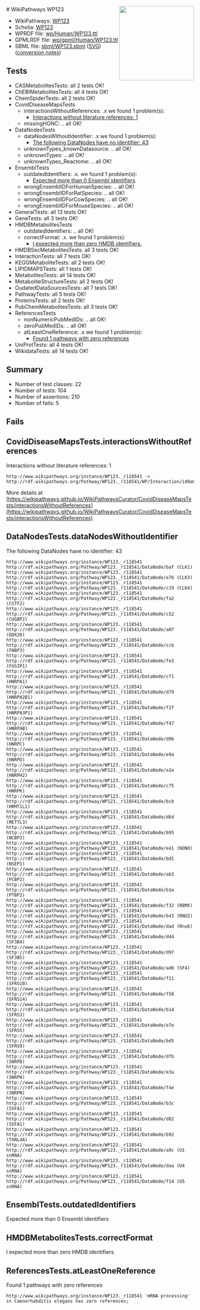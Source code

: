 <img style="float: right; width: 200px" src="../logo.png" />
# WikiPathways WP123

* WikiPathways: [WP123](https://identifiers.org/wikipathways:WP123)
* Scholia: [WP123](https://scholia.toolforge.org/wikipathways/WP123)
* WPRDF file: [wp/Human/WP123.ttl](../wp/Human/WP123.ttl)
* GPMLRDF file: [wp/gpml/Human/WP123.ttl](../wp/gpml/Human/WP123.ttl)
* SBML file: [sbml/WP123.sbml](../sbml/WP123.sbml) ([SVG](../sbml/WP123.svg)) ([conversion notes](../sbml/WP123.txt))

## Tests
* CASMetabolitesTests: all 2 tests OK!
* ChEBIMetabolitesTests: all 4 tests OK!
* ChemSpiderTests: all 2 tests OK!
* CovidDiseaseMapsTests
    * interactionsWithoutReferences: .x we found 1 problem(s):
        * [Interactions without literature references: 1](#2e29592f)
    * missingHGNC: .. all OK!
* DataNodesTests
    * dataNodesWithoutIdentifier: .x we found 1 problem(s):
        * [The following DataNodes have no identifier: 43](#8792c4f0)
    * unknownTypes_knownDatasource: .. all OK!
    * unknownTypes: .. all OK!
    * unknownTypes_Reactome: .. all OK!
* EnsemblTests
    * outdatedIdentifiers: .x. we found 1 problem(s):
        * [Expected more than 0 Ensembl identifiers](#f44398b7)
    * wrongEnsemblIDForHumanSpecies: .. all OK!
    * wrongEnsemblIDForRatSpecies: .. all OK!
    * wrongEnsemblIDForCowSpecies: .. all OK!
    * wrongEnsemblIDForMouseSpecies: .. all OK!
* GeneralTests: all 13 tests OK!
* GeneTests: all 3 tests OK!
* HMDBMetabolitesTests
    * outdatedIdentifiers: .. all OK!
    * correctFormat: .x. we found 1 problem(s):
        * [I expected more than zero HMDB identifiers.](#ad154c1e)
* HMDBSecMetabolitesTests: all 3 tests OK!
* InteractionTests: all 7 tests OK!
* KEGGMetaboliteTests: all 2 tests OK!
* LIPIDMAPSTests: all 1 tests OK!
* MetabolitesTests: all 14 tests OK!
* MetaboliteStructureTests: all 2 tests OK!
* OudatedDataSourcesTests: all 7 tests OK!
* PathwayTests: all 5 tests OK!
* ProteinsTests: all 2 tests OK!
* PubChemMetabolitesTests: all 3 tests OK!
* ReferencesTests
    * nonNumericPubMedIDs: .. all OK!
    * zeroPubMedIDs: .. all OK!
    * atLeastOneReference: .x we found 1 problem(s):
        * [Found 1 pathways with zero references](#35eb778e)
* UniProtTests: all 4 tests OK!
* WikidataTests: all 14 tests OK!


## Summary

* Number of test classes: 22
* Number of tests: 104
* Number of assertions: 210
* Number of fails: 5

## Fails

<a name="2e29592f" />

## CovidDiseaseMapsTests.interactionsWithoutReferences

Interactions without literature references: 1
```
http://www.wikipathways.org/instance/WP123._r118541 -> http://rdf.wikipathways.org/Pathway/WP123._r118541/WP/Interaction/id9a065174
```

More details at [https://wikipathways.github.io/WikiPathwaysCurator/CovidDiseaseMapsTests/interactionsWithoutReferences](https://wikipathways.github.io/WikiPathwaysCurator/CovidDiseaseMapsTests/interactionsWithoutReferences)

<a name="8792c4f0" />

## DataNodesTests.dataNodesWithoutIdentifier

The following DataNodes have no identifier: 43
```
http://www.wikipathways.org/instance/WP123._r118541 http://rdf.wikipathways.org/Pathway/WP123._r118541/DataNode/baf (CLK1)
http://www.wikipathways.org/instance/WP123._r118541 http://rdf.wikipathways.org/Pathway/WP123._r118541/DataNode/e76 (CLK3)
http://www.wikipathways.org/instance/WP123._r118541 http://rdf.wikipathways.org/Pathway/WP123._r118541/DataNode/c19 (CLK4)
http://www.wikipathways.org/instance/WP123._r118541 http://rdf.wikipathways.org/Pathway/WP123._r118541/DataNode/fa2 (CSTF2)
http://www.wikipathways.org/instance/WP123._r118541 http://rdf.wikipathways.org/Pathway/WP123._r118541/DataNode/c52 (CUGBP2)
http://www.wikipathways.org/instance/WP123._r118541 http://rdf.wikipathways.org/Pathway/WP123._r118541/DataNode/a07 (DDX20)
http://www.wikipathways.org/instance/WP123._r118541 http://rdf.wikipathways.org/Pathway/WP123._r118541/DataNode/ccb (FNBP3)
http://www.wikipathways.org/instance/WP123._r118541 http://rdf.wikipathways.org/Pathway/WP123._r118541/DataNode/fe3 (FUSIP1)
http://www.wikipathways.org/instance/WP123._r118541 http://rdf.wikipathways.org/Pathway/WP123._r118541/DataNode/cf1 (HNRPA1)
http://www.wikipathways.org/instance/WP123._r118541 http://rdf.wikipathways.org/Pathway/WP123._r118541/DataNode/d79 (HNRPA2B1)
http://www.wikipathways.org/instance/WP123._r118541 http://rdf.wikipathways.org/Pathway/WP123._r118541/DataNode/f2f (HNRPA3P1)
http://www.wikipathways.org/instance/WP123._r118541 http://rdf.wikipathways.org/Pathway/WP123._r118541/DataNode/f47 (HNRPAB)
http://www.wikipathways.org/instance/WP123._r118541 http://rdf.wikipathways.org/Pathway/WP123._r118541/DataNode/d9b (HNRPC)
http://www.wikipathways.org/instance/WP123._r118541 http://rdf.wikipathways.org/Pathway/WP123._r118541/DataNode/e9a (HNRPD)
http://www.wikipathways.org/instance/WP123._r118541 http://rdf.wikipathways.org/Pathway/WP123._r118541/DataNode/a1e (HNRPH2)
http://www.wikipathways.org/instance/WP123._r118541 http://rdf.wikipathways.org/Pathway/WP123._r118541/DataNode/c75 (HNRPK)
http://www.wikipathways.org/instance/WP123._r118541 http://rdf.wikipathways.org/Pathway/WP123._r118541/DataNode/bcb (HRMT1L1)
http://www.wikipathways.org/instance/WP123._r118541 http://rdf.wikipathways.org/Pathway/WP123._r118541/DataNode/d6d (METTL3)
http://www.wikipathways.org/instance/WP123._r118541 http://rdf.wikipathways.org/Pathway/WP123._r118541/DataNode/b95 (NCBP2)
http://www.wikipathways.org/instance/WP123._r118541 http://rdf.wikipathways.org/Pathway/WP123._r118541/DataNode/e41 (NONO)
http://www.wikipathways.org/instance/WP123._r118541 http://rdf.wikipathways.org/Pathway/WP123._r118541/DataNode/bd1 (NSEP1)
http://www.wikipathways.org/instance/WP123._r118541 http://rdf.wikipathways.org/Pathway/WP123._r118541/DataNode/ab3 (PCBP2)
http://www.wikipathways.org/instance/WP123._r118541 http://rdf.wikipathways.org/Pathway/WP123._r118541/DataNode/b1e (PTBP2)
http://www.wikipathways.org/instance/WP123._r118541 http://rdf.wikipathways.org/Pathway/WP123._r118541/DataNode/f32 (RBMX)
http://www.wikipathways.org/instance/WP123._r118541 http://rdf.wikipathways.org/Pathway/WP123._r118541/DataNode/b43 (RNU2)
http://www.wikipathways.org/instance/WP123._r118541 http://rdf.wikipathways.org/Pathway/WP123._r118541/DataNode/dad (Rnu6)
http://www.wikipathways.org/instance/WP123._r118541 http://rdf.wikipathways.org/Pathway/WP123._r118541/DataNode/d44 (SF3B4)
http://www.wikipathways.org/instance/WP123._r118541 http://rdf.wikipathways.org/Pathway/WP123._r118541/DataNode/d97 (SF3B5)
http://www.wikipathways.org/instance/WP123._r118541 http://rdf.wikipathways.org/Pathway/WP123._r118541/DataNode/ad8 (SF4)
http://www.wikipathways.org/instance/WP123._r118541 http://rdf.wikipathways.org/Pathway/WP123._r118541/DataNode/f11 (SFRS10)
http://www.wikipathways.org/instance/WP123._r118541 http://rdf.wikipathways.org/Pathway/WP123._r118541/DataNode/f58 (SFRS14)
http://www.wikipathways.org/instance/WP123._r118541 http://rdf.wikipathways.org/Pathway/WP123._r118541/DataNode/b14 (SFRS3)
http://www.wikipathways.org/instance/WP123._r118541 http://rdf.wikipathways.org/Pathway/WP123._r118541/DataNode/e7e (SFRS5)
http://www.wikipathways.org/instance/WP123._r118541 http://rdf.wikipathways.org/Pathway/WP123._r118541/DataNode/bd5 (SFRS9)
http://www.wikipathways.org/instance/WP123._r118541 http://rdf.wikipathways.org/Pathway/WP123._r118541/DataNode/dfb (SNRPB)
http://www.wikipathways.org/instance/WP123._r118541 http://rdf.wikipathways.org/Pathway/WP123._r118541/DataNode/e3a (SNRPN)
http://www.wikipathways.org/instance/WP123._r118541 http://rdf.wikipathways.org/Pathway/WP123._r118541/DataNode/f4e (SNRPN)
http://www.wikipathways.org/instance/WP123._r118541 http://rdf.wikipathways.org/Pathway/WP123._r118541/DataNode/b3c (SSFA1)
http://www.wikipathways.org/instance/WP123._r118541 http://rdf.wikipathways.org/Pathway/WP123._r118541/DataNode/d82 (SSFA1)
http://www.wikipathways.org/instance/WP123._r118541 http://rdf.wikipathways.org/Pathway/WP123._r118541/DataNode/b92 (TXNL4A)
http://www.wikipathways.org/instance/WP123._r118541 http://rdf.wikipathways.org/Pathway/WP123._r118541/DataNode/a9c (U1 snRNA)
http://www.wikipathways.org/instance/WP123._r118541 http://rdf.wikipathways.org/Pathway/WP123._r118541/DataNode/daa (U4 snRNA)
http://www.wikipathways.org/instance/WP123._r118541 http://rdf.wikipathways.org/Pathway/WP123._r118541/DataNode/f14 (U5 snRNA)
```

<a name="f44398b7" />

## EnsemblTests.outdatedIdentifiers

Expected more than 0 Ensembl identifiers
<a name="ad154c1e" />

## HMDBMetabolitesTests.correctFormat

I expected more than zero HMDB identifiers.
<a name="35eb778e" />

## ReferencesTests.atLeastOneReference

Found 1 pathways with zero references
```
http://www.wikipathways.org/instance/WP123._r118541 'mRNA processing' in Caenorhabditis elegans has zero references; 
```

